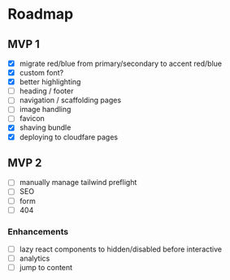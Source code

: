 # Roadmap

## MVP 1

- [x] migrate red/blue from primary/secondary to accent red/blue
- [x] custom font?
- [x] better highlighting
- [ ] heading / footer
- [ ] navigation / scaffolding pages
- [ ] image handling
- [ ] favicon
- [x] shaving bundle
- [x] deploying to cloudfare pages

## MVP 2

- [ ] manually manage tailwind preflight
- [ ] SEO
- [ ] form
- [ ] 404

### Enhancements

- [ ] lazy react components to hidden/disabled before interactive
- [ ] analytics
- [ ] jump to content
